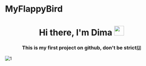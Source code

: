 # MyFlappyBird
<h1 align="center">Hi there, I'm Dima</a> 
<img src="https://github.com/blackcater/blackcater/raw/main/images/Hi.gif" height="32"/></h1>
<h3 align="center">This is my first project on github, don't be strict🇺</h3>

![1](https://user-images.githubusercontent.com/89748954/162034018-bf5b2096-68c9-41c2-9f14-f56f3d78e928.png)
